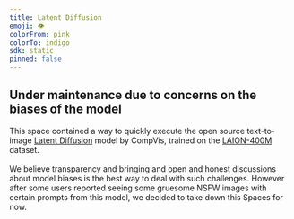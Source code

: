 ```yaml
---
title: Latent Diffusion
emoji: 👁
colorFrom: pink
colorTo: indigo
sdk: static
pinned: false
---
```

<div>
	<h2>Under maintenance due to concerns on the biases of the model</h2>
    <p class="lg:col-span-3">
		This space contained a way to quickly execute the open source text-to-image <a href="https://github.com/CompVis/latent-diffusion" target="_blank">Latent Diffusion</a> model by CompVis, trained on the <a href="https://laion.ai/laion-400-open-dataset/" target="_blank">LAION-400M</a> dataset.<br><br>
        We believe transparency and bringing and open and honest discussions about model biases is the best way to deal with such challenges. However after some users reported seeing some gruesome NSFW images with certain prompts from this model, we decided to take down this Spaces for now.
	</p>
	
</div>